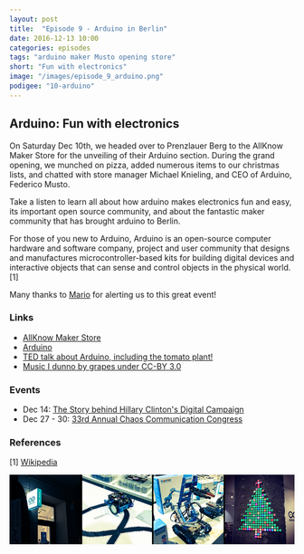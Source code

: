 ```yaml
---
layout: post
title:  "Episode 9 - Arduino in Berlin"
date: 2016-12-13 10:00
categories: episodes
tags: "arduino maker Musto opening store"
short: "Fun with electronics"
image: "/images/episode_9_arduino.png"
podigee: "10-arduino"
---
```


## Arduino: Fun with electronics

On Saturday Dec 10th, we headed over to Prenzlauer Berg to the AllKnow Maker Store for the unveiling of their Arduino section. During the grand opening, we munched on pizza, added numerous items to our christmas lists, and chatted with store manager Michael Knieling, and CEO of Arduino, Federico Musto.

Take a listen to learn all about how arduino makes electronics fun and easy, its important open source community, and about the fantastic maker community that has brought arduino to Berlin.

For those of you new to Arduino, Arduino is an open-source computer hardware and software company, project and user community that designs and manufactures microcontroller-based kits for building digital devices and interactive objects that can sense and control objects in the physical world.[1]

Many thanks to [Mario](https://twitter.com/kidpixo) for alerting us to this great event!

### Links

* [AllKnow Maker Store](https://www.maker-store.de/)
* [Arduino](http://www.arduino.org/)
* [TED talk about Arduino, including the tomato plant!](https://www.youtube.com/watch?v=UoBUXOOdLXY)
* [Music I dunno by grapes under CC-BY 3.0](http://dig.ccmixter.org/files/grapes/16626)

### Events

* Dec 14: [The Story behind Hillary Clinton's Digital Campaign](http://factoryberlin.com/event/politics-tech-the-story-behind-hillary-clintons-digital-campaign/)
* Dec 27 - 30: [33rd Annual Chaos Communication Congress](https://events.ccc.de/congress/2016/wiki/Main_Page)

### References
[1] [Wikipedia](https://en.wikipedia.org/wiki/Arduino)

![Arduino](/images/episode_9_arduino.jpg)
